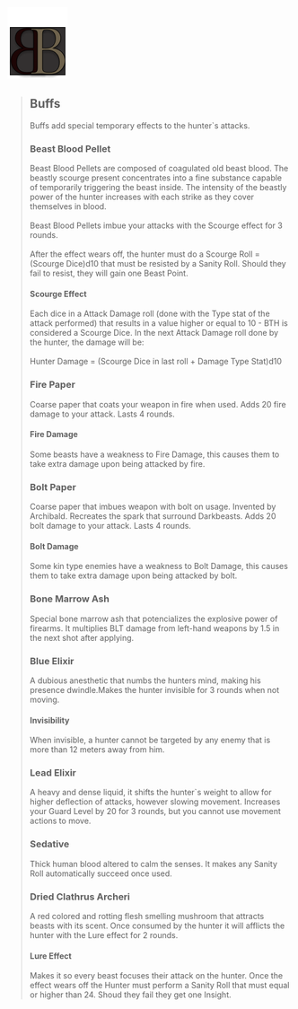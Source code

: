 <a id= "logo" href="https://fellipepombo.github.io/BloodandBeastsTTRPG/">
  <img src="assets/images/logo.png">
</a>


>## Buffs
>Buffs add special temporary effects to the hunter`s attacks. 
>### Beast Blood Pellet
>Beast Blood Pellets are composed of coagulated old beast blood. The beastly scourge present concentrates into a fine substance capable of temporarily triggering the beast inside. The intensity of the beastly power of the hunter increases with each strike as they cover themselves in blood. <br><br>
Beast Blood Pellets imbue your attacks with the Scourge effect for 3 rounds. <br><br>
After the effect wears off, the hunter must do a Scourge Roll = (Scourge Dice)d10 that must be resisted by a Sanity Roll. Should they fail to resist, they will gain one Beast Point.
>#### Scourge Effect
>Each dice in a Attack Damage roll (done with the Type stat of the attack performed) that results in a value higher or equal to 10 - BTH is considered a Scourge Dice. In the next Attack Damage roll done by the hunter, the damage will be:<br><br>
Hunter Damage = (Scourge Dice in last roll + Damage Type Stat)d10
>### Fire Paper
>Coarse paper that coats your weapon in fire when used. Adds 20 fire damage to your attack. Lasts 4 rounds.
>#### Fire Damage
>Some beasts have a weakness to Fire Damage, this causes them to take extra damage upon being attacked by fire. 
>### Bolt Paper
>Coarse paper that imbues weapon with bolt on usage. Invented by Archibald. Recreates the spark that surround Darkbeasts. Adds 20 bolt damage to your attack. Lasts 4 rounds.
>#### Bolt Damage
>Some kin type enemies have a weakness to Bolt Damage, this causes them to take extra damage upon being attacked by bolt.
>### Bone Marrow Ash
>Special bone marrow ash that potencializes the explosive power of firearms. It multiplies BLT damage from left-hand weapons by 1.5 in the next shot after applying. 
>### Blue Elixir
>A dubious anesthetic that numbs the hunters mind, making his presence dwindle.Makes the hunter invisible for 3 rounds when not moving. 
>#### Invisibility
>When invisible, a hunter cannot be targeted by any enemy that is more than 12 meters away from him. 
>### Lead Elixir
>A heavy and dense liquid, it shifts the hunter`s weight to allow for higher deflection of attacks, however slowing movement. Increases your Guard Level by 20 for 3 rounds, but you cannot use movement actions to move. 
>### Sedative
>Thick human blood altered to calm the senses. It makes any Sanity Roll automatically succeed once used.
>### Dried Clathrus Archeri
>A red colored and rotting flesh smelling mushroom that attracts beasts with its scent. Once consumed by the hunter it will afflicts the hunter with the Lure effect for 2 rounds.
>#### Lure Effect
>Makes it so every beast focuses their attack on the hunter. Once the effect wears off the Hunter must perform a Sanity Roll that must equal or higher than 24. Shoud they fail they get one Insight.









